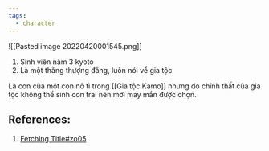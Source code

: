 ```yaml
---
tags:
  - character
---
```


![[Pasted image 20220420001545.png]]

1. Sinh viên năm 3 kyoto
2. Là một thằng thượng đẳng, luôn nói về gia tộc

Là con của một con nô tì trong [[Gia tộc Kamo]] nhưng do chính thất của gia tộc không thể sinh con trai nên mới may mắn được chọn.

## References:

1. [Fetching Title#zo05](https://jujutsu-kaisen.fandom.com/wiki/Noritoshi_Kamo)